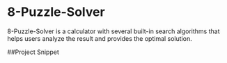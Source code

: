 # 8-Puzzle-Solver

8-Puzzle-Solver is a calculator with several built-in search algorithms that helps users analyze the result and provides the optimal solution.

##Project Snippet
